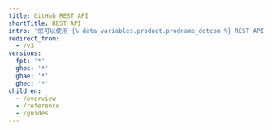 ```yaml
---
title: GitHub REST API
shortTitle: REST API
intro: '您可以使用 {% data variables.product.prodname_dotcom %} REST API 创建调用以获取与 GitHub 集成所需的数据。'
redirect_from:
  - /v3
versions:
  fpt: '*'
  ghes: '*'
  ghae: '*'
  ghec: '*'
children:
  - /overview
  - /reference
  - /guides
---
```


